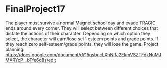# FinalProject17
The player must survive a normal Magnet school day and evade TRAGIC ends around every corner. They will select between different choices that dictate the actions of their character. Depending on which option they select, the character will earn/lose self-esteem points and grade points. If they reach zero self-esteem/grade points, they will lose the game.
Project planning: https://docs.google.com/document/d/15qsbucLXhNRJ2EkmVSZTFdkNuMJMXRYcP-_bTfe6q8s/edit 
